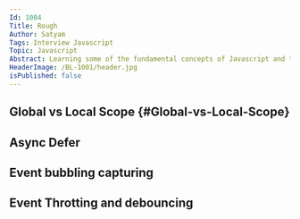 ```yaml
---
Id: 1004
Title: Rough
Author: Satyam
Tags: Interview Javascript
Topic: Javascript
Abstract: Learning some of the fundamental concepts of Javascript and top questions asked in javascript interview.
HeaderImage: /BL-1001/header.jpg
isPublished: false
---
```


## Global vs Local Scope {#Global-vs-Local-Scope}

## Async Defer

## Event bubbling capturing

## Event Throtting and debouncing
